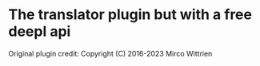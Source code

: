# The translator plugin but with a free deepl api

Original plugin credit: Copyright (C) 2016-2023 Mirco Wittrien
